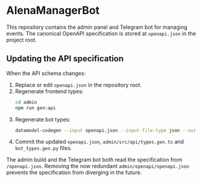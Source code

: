 # AlenaManagerBot

This repository contains the admin panel and Telegram bot for managing events.
The canonical OpenAPI specification is stored at `openapi.json` in the project root.

## Updating the API specification

When the API schema changes:

1. Replace or edit `openapi.json` in the repository root.
2. Regenerate frontend types:
   ```bash
   cd admin
   npm run gen:api
   ```
3. Regenerate bot types:
   ```bash
   datamodel-codegen --input openapi.json --input-file-type json --output bot_types.gen.py
   ```
4. Commit the updated `openapi.json`, `admin/src/api/types.gen.ts` and `bot_types.gen.py` files.

The admin build and the Telegram bot both read the specification from `/openapi.json`.
Removing the now redundant `admin/openapi/openapi.json` prevents the specification
from diverging in the future.
